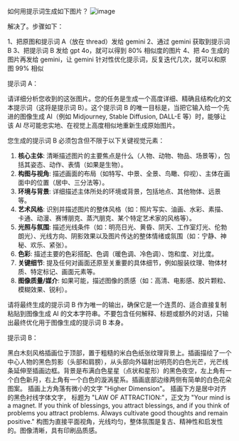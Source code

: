 如何用提示词生成如下图片？
![image](https://github.com/user-attachments/assets/3788a4c6-1044-4e65-aabf-f4ab425a4b4e)

解决了。步骤如下：

1、把原图和提示词 A（放在 thread）发给 gemini
2、通过 gemini 获取到提示词 B
3、把提示词 B 发给 gpt 4o，就可以得到 80% 相似度的图片
4、把 4o 生成的图片再发给 gemini，让 gemini 针对性优化提示词，反复迭代几次，就可以和原图 99% 相似


提示词 A：

请详细分析您收到的这张图片。您的任务是生成一个高度详细、精确且结构化的文本提示词（这将是提示词 B）。这个提示词 B 的唯一目标是，当把它输入给一个先进的图像生成 AI（例如 Midjourney, Stable Diffusion, DALL-E 等）时，能够让该 AI 尽可能忠实地、在视觉上高度相似地重新生成原始图片。

您生成的提示词 B 必须包含但不限于以下关键视觉元素：

1.  **核心主体**: 清晰描述图片的主要焦点是什么（人物、动物、物品、场景等），包括其姿态、动作、表情（如果是生物）。
2.  **构图与视角**: 描述画面的布局（如特写、中景、全景、鸟瞰、仰视）、主体在画面中的位置（居中、三分法等）。
3.  **环境与背景**: 详细描述主体所处的环境或背景，包括地点、其他物体、远景等。
4.  **艺术风格**: 识别并描述图片的整体风格（如：照片写实、油画、水彩、素描、卡通、动漫、赛博朋克、蒸汽朋克、某个特定艺术家的风格等）。
5.  **光照与氛围**: 描述光线条件（如：明亮日光、黄昏、阴天、工作室灯光、伦勃朗光）、光线方向、阴影效果以及图片传达的整体情绪或氛围（如：宁静、神秘、欢乐、紧张）。
6.  **色彩**: 描述主要的色彩搭配、色调（暖色调、冷色调）、饱和度、对比度。
7.  **关键细节**: 提及任何对画面还原至关重要的具体细节，例如服装纹理、物体材质、特定标记、画面元素等。
8.  **图像质量/媒介**: 如果可能，描述图像的质感（如：高清、电影感、胶片颗粒、模糊效果、锐利）。

请将最终生成的提示词 B 作为唯一的输出，确保它是一个连贯的、适合直接复制粘贴到图像生成 AI 的文本字符串。不要包含任何解释、标题或额外的对话，只输出最终优化用于图像生成的提示词 B 本身。

提示词 B：

黑白木刻风格插画位于顶部，置于粗糙的米白色纸张纹理背景上。插画描绘了一个中心人物的黑色剪影（头部和肩膀），从头部向外辐射出明亮的白色光芒，光芒线条延伸至插画边框。背景是布满白色星星（点状和星形）的黑色夜空，左上角有一个白色新月，右上角有一个白色的漩涡星系。插画底部边缘两侧有简单的白色花朵图案。
插画上方角落有微小的文字 "Higher Dimension"。
插画下方是居中对齐的黑色衬线字体文字，
标题为 "LAW OF ATTRACTION:"，正文为 "Your mind is a magnet. If you think of blessings, you attract blessings, and if you think of problems you attract problems. Always cultivate good thoughts and remain positive." 
构图为直接平面视角，光线均匀，整体氛围是复古、精神性和启发性的。图像清晰，具有印刷品质感。

